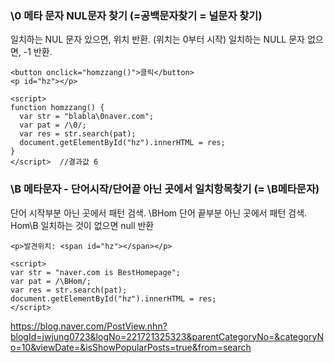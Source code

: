 ### \0 메타 문자 NUL문자 찾기 (=공백문자찾기 = 널문자 찾기)


일치하는 NUL 문자 있으면, 위치 반환. (위치는 0부터 시작)
일치하는 NULL 문자 없으면, -1 반환.

```
<button onclick="homzzang()">클릭</button>
<p id="hz"></p>

<script>
function homzzang() {
  var str = "blabla\0naver.com"; 
  var pat = /\0/;
  var res = str.search(pat);
  document.getElementById("hz").innerHTML = res;
}
</script>  //결과값 6
```

### \B 메타문자 - 단어시작/단어끝 아닌 곳에서 일치항목찾기 (= \B메타문자)
단어 시작부분 아닌 곳에서 패턴 검색.
\BHom
단어 끝부분 아닌 곳에서 패턴 검색.
Hom\B
일치하는 것이 없으면 null 반환

```
<p>발견위치: <span id="hz"></span></p>

<script>
var str = "naver.com is BestHomepage"; 
var pat = /\BHom/;
var res = str.search(pat);
document.getElementById("hz").innerHTML = res;
</script>
```
https://blog.naver.com/PostView.nhn?blogId=jwjung0723&logNo=221721325323&parentCategoryNo=&categoryNo=10&viewDate=&isShowPopularPosts=true&from=search
